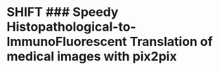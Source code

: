 # **SHIFT** ### **S**peedy **H**istopathological-to-**I**mmunoFluorescent **T**ranslation of medical images with pix2pix
